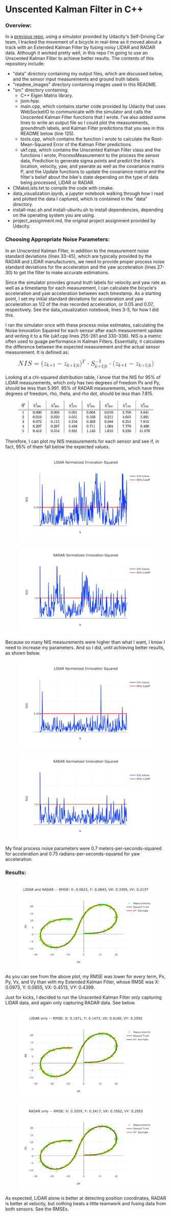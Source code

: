 # Unscented Kalman Filter in C++
### Overview:
In a [previous repo](https://github.com/sathomas2/CarND-Extended-Kalman-Filter-Project), using a simulator provided by Udacity's Self-Driving Car team, I tracked the movement of a bicycle in real-time as it moved about a track with an Extended Kalman Filter by fusing noisy LIDAR and RADAR data. Although it worked pretty well, in this repo I'm going to use an Unscented Kalman Filter to achieve better results. The contents of this repository include:
* "data" directory containing my output files, which are discussed below, and the sensor input measurements and ground truth labels.
* "readme_images" directory containing images used in this README.
* "src" directory containing:
  * C++ Eigen Matrix library.
  * json.hpp.
  * main.cpp, which contains starter code provided by Udacity that uses WebSocketIO to communicate with the simulator and calls the Unscented Kalman Filter functions that I wrote. I've also added some lines to write an output file so I could plot the measurements, groundtruth labels, and Kalman Filter predictions that you see in this README below (line 125).
  * tools.cpp, which contains the function I wrote to calculate the Root-Mean-Squared Error of the Kalman Filter predictions.
  * ukf.cpp, which contains the Unscented Kalman Filter class and the functions I wrote, ProcessMeasurement to the process the sensor data, Prediction to generate sigma points and predict the bike's location, velocity, yaw, and yawrate as well as the covariance matrix P, and the Update functions to update the covariance matrix and the filter's belief about the bike's state depending on the type of data being processed, LIDAR or RADAR.
* CMakeLists.txt to compile the code with cmake.
* data_visualization.ipynb, a jupyter notebook walking through how I read and plotted the data I captured, which is contained in the "data" directory.
* install-mac.sh and install-ubuntu.sh to install dependencies, depending on the operating system you are using.
* project_assignment.md, the original project assignment provided by Udacity.

### Choosing Appropriate Noise Parameters:
In an Unscented Kalman Filter, in addition to the measurement noise standard deviations (lines 33-45), which are typically provided by the RADAR and LIDAR manufacturers, we need to provide proper process noise standard deviations for the acceleration and the yaw acceleration (lines 27-30) to get the filter to make accurate estimations. 

Since the simulator provides ground truth labels for velocity and yaw rate as well as a timestamp for each measurement, I can calculate the bicycle's acceleration and yaw acceleration between each timestamp. As a starting point, I set my initial standard deviations for acceleration and yaw acceleration as 1/2 of the max recorded acceleration, or 0.05 and 0.07, respectively. See the data_visualization notebook, lines 3-5, for how I did this. 

I ran the simulator once with these process noise estimates, calculating the Noise Innovation Squared for each sensor after each measurement update and writing it to a file (ukf.cpp lines 255-261 and 330-336). NIS is a metric often used to guage performance in Kalman Filters. Essentially, it calculates the difference between the expected measurement and the actual sensor measurement. It is defined as:
<figure>
  <img src="readme_images/NIS.png"/>
</figure>
 <p></p>

Looking at a chi-squared distribution table, I know that the NIS for 95% of LIDAR measurements, which only has two degrees of freedom Px and Py, should be less than 5.991. 95% of RADAR measurements, which have three degrees of freedom, rho, theta, and rho dot, should be less than 7.815.
 <figure>
  <img src="readme_images/chi_square.png"/>
</figure>
 <p></p>
 
 Therefore, I can plot my NIS measurements for each sensor and see if, in fact, 95% of them fall below the expected values.
 <figure>
  <img src="readme_images/LIDAR_NIS_try1.png"/>
</figure>
 <p></p>
  <figure>
  <img src="readme_images/RADAR_NIS_try1.png"/>
</figure>
 <p></p>

Because so many NIS measurements were higher than what I want, I know I need to increase my parameters. And so I did, until achieving better results, as shown below.
 <figure>
  <img src="readme_images/LIDAR_NIS.png"/>
</figure>
 <p></p>
 <figure>
  <img src="readme_images/RADAR_NIS.png"/>
</figure>
 <p></p>

My final process noise parameters were 0.7 meters-per-seconds-squared for acceleration and 0.75 radians-per-seconds-squared for yaw acceleration. 

### Results:
<figure>
  <img src="readme_images/plot_final.png"/>
</figure>
 <p></p>
As you can see from the above plot, my RMSE was lower for every term, Px, Py, Vx, and Vy than with my Extended Kalman Filter, whose RMSE was X: 0.0973, Y: 0.0855, VX: 0.4513, VY: 0.4399. 

Just for kicks, I decided to run the Unscented Kalman Filter only capturing LIDAR data, and again only capturing RADAR data. See below.
 <figure>
  <img src="readme_images/plot_LIDAR.png"/>
</figure>
 <p></p>
 <figure>
  <img src="readme_images/plot_RADAR.png"/>
</figure>
 <p></p>
 
As expected, LIDAR alone is better at detecting position coordinates, RADAR is better at velocity, but nothing beats a little teamwork and fusing data from both sensors. See the RMSEs.
